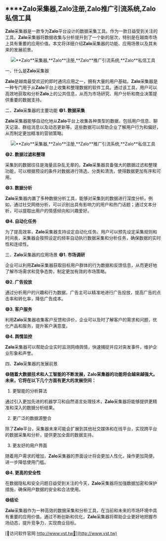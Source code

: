 ## ****Zalo**采集器,**Zalo**注册,**Zalo**推广引流系统,**Zalo**私信工具**

**Zalo**采集器是一款专为**Zalo**平台设计的数据采集工具。作为一款日益受到关注的工具，**Zalo**采集器将数据收集与分析提升到了一个新的层次，特别是在越南市场上具有重要的应用价值。本文将详细介绍**Zalo**采集器的功能、应用场景以及其未来的发展前景。

 <center><img src="https://vst.tw/MP4/tuiguang/png/1.png" alt="**Zalo**采集器,**Zalo**注册,**Zalo**推广引流系统,**Zalo**私信工具"></center>

一、什么是**Zalo**采集器

**Zalo**是越南最受欢迎的即时通讯应用之一，拥有大量的用户基础。**Zalo**采集器是一种专门用于从**Zalo**平台上收集和整理数据的软件工具。通过该工具，用户可以高效地获取和分析**Zalo**上的公共信息，从而为市场研究、用户分析和商业决策提供重要的数据支持。

二、**Zalo**采集器的主要功能
**😄1. 数据采集**

**Zalo**采集器能够自动化地从**Zalo**平台上收集各种类型的数据，包括用户信息、聊天记录、群组消息以及动态更新等。这些数据可以帮助企业了解用户行为和偏好，从而制定更加精准的营销策略。

 <center><img src="https://vst.tw/MP4/tuiguang/png/1.png" alt="**Zalo**采集器,**Zalo**注册,**Zalo**推广引流系统,**Zalo**私信工具"></center>

**😄2. 数据过滤和整理**

采集到的数据往往是海量且杂乱无章的。**Zalo**采集器具备强大的数据过滤和整理功能，可以根据预设的条件对数据进行筛选、分类和清洗，使得数据更加有序和可用。

**😄3. 数据分析**

**Zalo**采集器内置了多种数据分析工具，能够对采集到的数据进行深度分析。例如，通过社交网络分析，可以识别出具有影响力的用户和热门话题；通过文本分析，可以提取出用户的情感倾向和兴趣爱好。

**😄4. 自动化任务**

为了提高效率，**Zalo**采集器支持设定自动化任务。用户可以预先设定采集规则和时间表，采集器会按照设定的频率自动执行数据采集和分析任务，确保数据的实时性和连续性。

三、**Zalo**采集器的应用场景
**😄1. 市场调研**

企业可以利用**Zalo**采集器获取目标用户群体的行为数据和反馈信息，从而更好地了解市场需求和竞争态势，制定更加有效的市场策略。

**😄2. 广告投放**

通过分析用户的兴趣和行为数据，广告主可以精准地进行广告投放，提高广告的点击率和转化率，降低广告成本。

**😄3. 客户服务**

利用**Zalo**采集器收集客户反馈和评价，企业可以及时了解客户的需求和问题，优化产品和服务，提升客户满意度。

**😄4. 舆情监控**

**Zalo**采集器可以帮助企业实时监测网络舆情，快速捕捉并应对突发事件，维护企业形象和声誉。

四、**Zalo**采集器的发展前景

**😄随着大数据技术和人工智能的不断发展，**Zalo**采集器的功能将会越来越强大。未来，它将在以下几个方面有更大的发展空间：**

1. 更智能的分析算法

通过引入更加先进的机器学习和自然语言处理技术，**Zalo**采集器将能够提供更精准和深入的数据分析结果。

2. 更广泛的数据源整合

除了**Zalo**平台，采集器未来可能会扩展到其他社交媒体和在线平台，实现跨平台的数据采集和分析，提供更加全面的数据支持。

3. 更友好的用户界面

随着用户需求的增加，**Zalo**采集器的界面设计将会更加人性化，操作更加简便，进一步降低使用门槛。

**😄4. 更高的安全性**

在数据隐私和安全问题日益受到关注的今天，**Zalo**采集器将加强数据加密和保护措施，确保用户数据的安全和合法使用。

**😄结论**

**Zalo**采集器作为一种高效的数据采集和分析工具，在当前和未来的市场环境中具有重要的应用价值。通过不断创新和优化，**Zalo**采集器将帮助企业更好地把握市场动态，提升竞争力，实现商业目标。


[👻访问软件官网 http://www.vst.tw👻](http://www.vst.tw)
